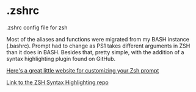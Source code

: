 # .zshrc
.zshrc config file for zsh

Most of the aliases and functions were migrated from my BASH instance (.bashrc). Prompt had to change as PS1 takes different arguments in ZSH than it does in BASH. Besides that, pretty simple, with the addition of a syntax highlighting plugin found on GitHub.

[Here's a great little website for customizing your Zsh prompt](https://zsh-prompt-generator.site/)

[Link to the ZSH Syntax Highlighting repo](https://github.com/zsh-users/zsh-syntax-highlighting)
